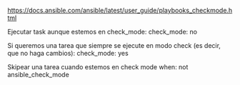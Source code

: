 https://docs.ansible.com/ansible/latest/user_guide/playbooks_checkmode.html


Ejecutar task aunque estemos en check_mode:
check_mode: no


Si queremos una tarea que siempre se ejecute en modo check (es decir, que no haga cambios):
check_mode: yes


Skipear una tarea cuando estemos en check mode
when: not ansible_check_mode
